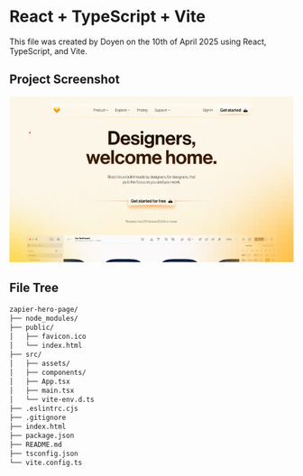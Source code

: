 # React + TypeScript + Vite

This file was created by Doyen on the 10th of April 2025 using React, TypeScript, and Vite.

## Project Screenshot
![Project Screenshot](./src/assets/screenshot.png)
## File Tree

```
zapier-hero-page/
├── node_modules/
├── public/
│   ├── favicon.ico
│   └── index.html
├── src/
│   ├── assets/
│   ├── components/
│   ├── App.tsx
│   ├── main.tsx
│   └── vite-env.d.ts
├── .eslintrc.cjs
├── .gitignore
├── index.html
├── package.json
├── README.md
├── tsconfig.json
└── vite.config.ts
```
